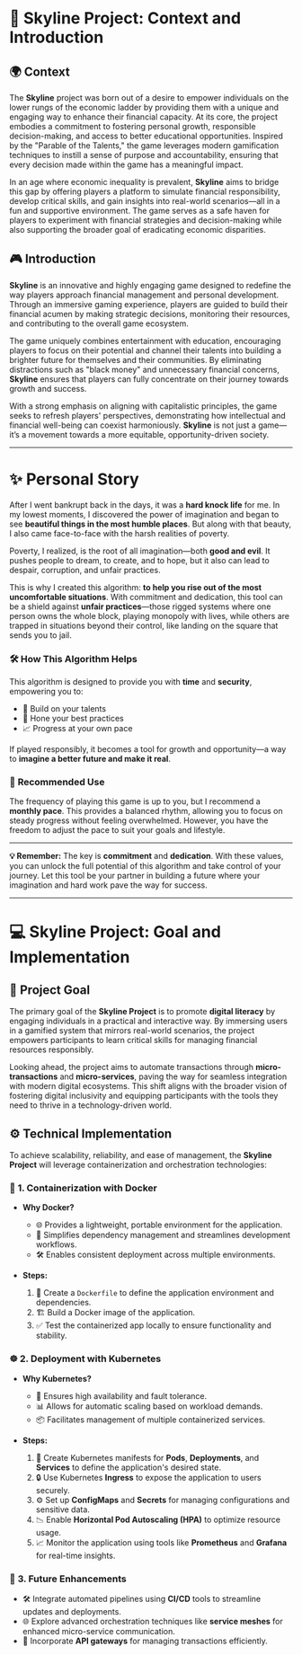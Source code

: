 # 🌆 **Skyline Project: Context and Introduction**

## 🌍 **Context**
The **Skyline** project was born out of a desire to empower individuals on the lower rungs of the economic ladder by providing them with a unique and engaging way to enhance their financial capacity. At its core, the project embodies a commitment to fostering personal growth, responsible decision-making, and access to better educational opportunities. Inspired by the "Parable of the Talents," the game leverages modern gamification techniques to instill a sense of purpose and accountability, ensuring that every decision made within the game has a meaningful impact.

In an age where economic inequality is prevalent, **Skyline** aims to bridge this gap by offering players a platform to simulate financial responsibility, develop critical skills, and gain insights into real-world scenarios—all in a fun and supportive environment. The game serves as a safe haven for players to experiment with financial strategies and decision-making while also supporting the broader goal of eradicating economic disparities.

## 🎮 **Introduction**
**Skyline** is an innovative and highly engaging game designed to redefine the way players approach financial management and personal development. Through an immersive gaming experience, players are guided to build their financial acumen by making strategic decisions, monitoring their resources, and contributing to the overall game ecosystem.

The game uniquely combines entertainment with education, encouraging players to focus on their potential and channel their talents into building a brighter future for themselves and their communities. By eliminating distractions such as "black money" and unnecessary financial concerns, **Skyline** ensures that players can fully concentrate on their journey towards growth and success.

With a strong emphasis on aligning with capitalistic principles, the game seeks to refresh players' perspectives, demonstrating how intellectual and financial well-being can coexist harmoniously. **Skyline** is not just a game—it’s a movement towards a more equitable, opportunity-driven society.

---

# ✨ **Personal Story**

After I went bankrupt back in the days, it was a **hard knock life** for me. In my lowest moments, I discovered the power of imagination and began to see **beautiful things in the most humble places**. But along with that beauty, I also came face-to-face with the harsh realities of poverty. 

Poverty, I realized, is the root of all imagination—both **good and evil**. It pushes people to dream, to create, and to hope, but it also can lead to despair, corruption, and unfair practices. 

This is why I created this algorithm: **to help you rise out of the most uncomfortable situations**. With commitment and dedication, this tool can be a shield against **unfair practices**—those rigged systems where one person owns the whole block, playing monopoly with lives, while others are trapped in situations beyond their control, like landing on the square that sends you to jail.

### 🛠️ **How This Algorithm Helps**
This algorithm is designed to provide you with **time** and **security**, empowering you to:
- 🚀 Build on your talents
- 🎯 Hone your best practices
- 📈 Progress at your own pace

If played responsibly, it becomes a tool for growth and opportunity—a way to **imagine a better future and make it real**.

### 📅 **Recommended Use**
The frequency of playing this game is up to you, but I recommend a **monthly pace**. This provides a balanced rhythm, allowing you to focus on steady progress without feeling overwhelmed. However, you have the freedom to adjust the pace to suit your goals and lifestyle.

---

**💡 Remember:** The key is **commitment** and **dedication**. With these values, you can unlock the full potential of this algorithm and take control of your journey. Let this tool be your partner in building a future where your imagination and hard work pave the way for success.

---

# 💻 **Skyline Project: Goal and Implementation**

## 🎯 **Project Goal**
The primary goal of the **Skyline Project** is to promote **digital literacy** by engaging individuals in a practical and interactive way. By immersing users in a gamified system that mirrors real-world scenarios, the project empowers participants to learn critical skills for managing financial resources responsibly.

Looking ahead, the project aims to automate transactions through **micro-transactions** and **micro-services**, paving the way for seamless integration with modern digital ecosystems. This shift aligns with the broader vision of fostering digital inclusivity and equipping participants with the tools they need to thrive in a technology-driven world.

## ⚙️ **Technical Implementation**
To achieve scalability, reliability, and ease of management, the **Skyline Project** will leverage containerization and orchestration technologies:

### 🐳 **1. Containerization with Docker**
- **Why Docker?**
  - 🌐 Provides a lightweight, portable environment for the application.
  - 🔧 Simplifies dependency management and streamlines development workflows.
  - 🛠️ Enables consistent deployment across multiple environments.

- **Steps:**
  1. 📜 Create a `Dockerfile` to define the application environment and dependencies.
  2. 🏗️ Build a Docker image of the application.
  3. ✅ Test the containerized app locally to ensure functionality and stability.

### ☸️ **2. Deployment with Kubernetes**
- **Why Kubernetes?**
  - 🔄 Ensures high availability and fault tolerance.
  - 📊 Allows for automatic scaling based on workload demands.
  - 📦 Facilitates management of multiple containerized services.

- **Steps:**
  1. 📝 Create Kubernetes manifests for **Pods**, **Deployments**, and **Services** to define the application's desired state.
  2. 🔒 Use Kubernetes **Ingress** to expose the application to users securely.
  3. ⚙️ Set up **ConfigMaps** and **Secrets** for managing configurations and sensitive data.
  4. 📉 Enable **Horizontal Pod Autoscaling (HPA)** to optimize resource usage.
  5. 📈 Monitor the application using tools like **Prometheus** and **Grafana** for real-time insights.

### 🚀 **3. Future Enhancements**
- 🛠️ Integrate automated pipelines using **CI/CD** tools to streamline updates and deployments.
- 🌐 Explore advanced orchestration techniques like **service meshes** for enhanced micro-service communication.
- 🧰 Incorporate **API gateways** for managing transactions efficiently.

